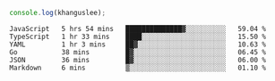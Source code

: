```js
console.log(khanguslee);
```

<!--START_SECTION:waka-->

```text
JavaScript   5 hrs 54 mins   ██████████████▓░░░░░░░░░░   59.04 %
TypeScript   1 hr 33 mins    ████░░░░░░░░░░░░░░░░░░░░░   15.50 %
YAML         1 hr 3 mins     ██▓░░░░░░░░░░░░░░░░░░░░░░   10.63 %
Go           38 mins         █▓░░░░░░░░░░░░░░░░░░░░░░░   06.45 %
JSON         36 mins         █▓░░░░░░░░░░░░░░░░░░░░░░░   06.00 %
Markdown     6 mins          ▒░░░░░░░░░░░░░░░░░░░░░░░░   01.10 %
```

<!--END_SECTION:waka-->

<!--
**khanguslee/khanguslee** is a ✨ _special_ ✨ repository because its `README.md` (this file) appears on your GitHub profile.

Here are some ideas to get you started:

- 🔭 I’m currently working on ...
- 🌱 I’m currently learning ...
- 👯 I’m looking to collaborate on ...
- 🤔 I’m looking for help with ...
- 💬 Ask me about ...
- 📫 How to reach me: ...
- 😄 Pronouns: ...
- ⚡ Fun fact: ...
-->
